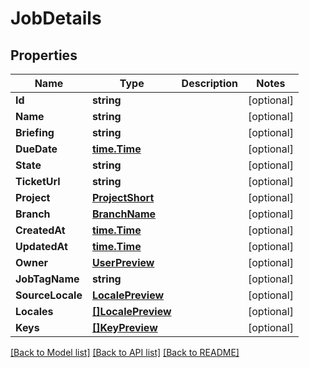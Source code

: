 # JobDetails

## Properties

Name | Type | Description | Notes
------------ | ------------- | ------------- | -------------
**Id** | **string** |  | [optional] 
**Name** | **string** |  | [optional] 
**Briefing** | **string** |  | [optional] 
**DueDate** | [**time.Time**](time.Time.md) |  | [optional] 
**State** | **string** |  | [optional] 
**TicketUrl** | **string** |  | [optional] 
**Project** | [**ProjectShort**](project_short.md) |  | [optional] 
**Branch** | [**BranchName**](branch_name.md) |  | [optional] 
**CreatedAt** | [**time.Time**](time.Time.md) |  | [optional] 
**UpdatedAt** | [**time.Time**](time.Time.md) |  | [optional] 
**Owner** | [**UserPreview**](user_preview.md) |  | [optional] 
**JobTagName** | **string** |  | [optional] 
**SourceLocale** | [**LocalePreview**](locale_preview.md) |  | [optional] 
**Locales** | [**[]LocalePreview**](locale_preview.md) |  | [optional] 
**Keys** | [**[]KeyPreview**](key_preview.md) |  | [optional] 

[[Back to Model list]](../README.md#documentation-for-models) [[Back to API list]](../README.md#documentation-for-api-endpoints) [[Back to README]](../README.md)


